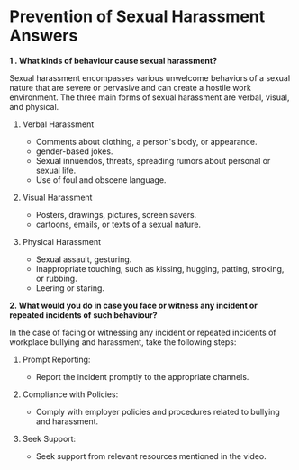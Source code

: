 # Prevention of Sexual Harassment Answers

**1 . What kinds of behaviour cause sexual harassment?**

Sexual harassment encompasses various unwelcome behaviors of a sexual nature that are severe or pervasive and can create a hostile work environment. The three main forms of sexual harassment are verbal, visual, and physical.

1. Verbal Harassment

   - Comments about clothing, a person's body, or appearance.
   - gender-based jokes.
   - Sexual innuendos, threats, spreading rumors about personal or sexual life.
   - Use of foul and obscene language.

2. Visual Harassment

   - Posters, drawings, pictures, screen savers.
   - cartoons, emails, or texts of a sexual nature.

3. Physical Harassment

   - Sexual assault, gesturing.
   - Inappropriate touching, such as kissing, hugging, patting, stroking, or rubbing.
   - Leering or staring.
  
**2. What would you do in case you face or witness any incident or repeated incidents of such behaviour?**

In the case of facing or witnessing any incident or repeated incidents of workplace bullying and harassment, take the following steps:

1. Prompt Reporting:
    - Report the incident promptly to the appropriate channels.

2. Compliance with Policies:
    - Comply with employer policies and procedures related to bullying and harassment.

3. Seek Support:
    - Seek support from relevant resources mentioned in the video.
